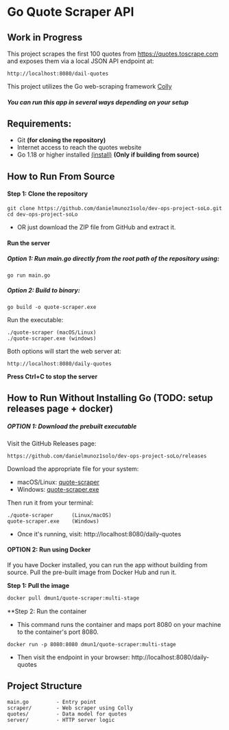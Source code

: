 Go Quote Scraper API
=====================
## Work in Progress

This project scrapes the first 100 quotes from https://quotes.toscrape.com
and exposes them via a local JSON API endpoint at:
```
http://localhost:8080/dail-quotes
```

This project utilizes the Go web-scraping framework [Colly](https://github.com/gocolly/colly)

##### You can run this app in several ways depending on your setup

## Requirements:

- Git **(for cloning the repository)**
- Internet access to reach the quotes website
- Go 1.18 or higher installed [(install)](https://go.dev/dl/) **(Only if building from source)**
## How to Run From Source

#### Step 1: Clone the repository
```
git clone https://github.com/danielmunoz1solo/dev-ops-project-soLo.git
cd dev-ops-project-soLo
```
- OR just download the ZIP file from GitHub and extract it.

#### Run the server

##### Option 1: Run main.go directly from the root path of the repository using:
```
go run main.go
```

##### Option 2: Build to binary:
```
go build -o quote-scraper.exe
```

Run the executable:
```
./quote-scraper (macOS/Linux)
./quote-scraper.exe (windows)
```

Both options will start the web server at:
```
http://localhost:8080/daily-quotes
```
**Press Ctrl+C to stop the server**

## How to Run Without Installing Go (TODO: setup releases page + docker)

##### OPTION 1: Download the prebuilt executable

Visit the GitHub Releases page:

    https://github.com/danielmunoz1solo/dev-ops-project-soLo/releases

Download the appropriate file for your system:

- macOS/Linux:   [quote-scraper]()
- Windows:       [quote-scraper.exe]()

Then run it from your terminal:
```
./quote-scraper      (Linux/macOS)
quote-scraper.exe    (Windows)
```
- Once it's running, visit: http://localhost:8080/daily-quotes
#### OPTION 2: Run using Docker

If you have Docker installed, you can run the app without building from source. Pull the pre-built image from Docker Hub and run it.

**Step 1: Pull the image**

```bash
docker pull dmun1/quote-scraper:multi-stage
```

**Step 2: Run the container
- This command runs the container and maps port 8080 on your machine to the container's port 8080.

```
docker run -p 8080:8080 dmun1/quote-scraper:multi-stage
```

- Then visit the endpoint in your browser: http://localhost:8080/daily-quotes

## Project Structure


    main.go         - Entry point
    scraper/        - Web scraper using Colly
    quotes/         - Data model for quotes
    server/         - HTTP server logic